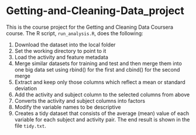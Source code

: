 # Getting-and-Cleaning-Data_project

This is the course project for the Getting and Cleaning Data Coursera course. 
The R script, `run_analysis.R`, does the following:
1.	Download the dataset into the local folder
2.	Set the working directory to point to it
3.	Load the activity and feature metadata
4.	Merge similar datasets for training and test and then merge them into one big data set using rbind() for the first and cbind() for the second merge
5.	Extract and keep only those columns which reflect a mean or standard deviation
6.	Add the activity and subject column to the selected columns from above
7.	Converts the activity and subject columns into factors
8.	Modify the variable names to be descriptive
9.	Creates a tidy dataset that consists of the average (mean) value of each variable for each subject and activity pair.
The end result is shown in the file `tidy.txt`.

